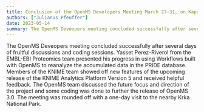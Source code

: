 ```yaml
---
title: Conclusion of the OpenMS Developers Meeting March 27-31, on Kaprije island, Croatia
authors: ["Julianus Pfeuffer"]
date: 2023-05-14
summary: The OpenMS Deveopers meeting concluded successfully after several days of fruitful discussions and coding sessions.
---
```


The OpenMS Deveopers meeting concluded successfully after several days of fruitful discussions and coding sessions. Yasset Perez-Riverol from the EMBL-EBI Proteomics team presented his progress in using Workflows built with OpenMS to reanalyze the accumulated data in the PRIDE database. Members of the KNIME team showed off new features of the upcoming release of the KNIME Analytics Platform Version 5 and received helpful feedback. The OpenMS team discussed the future focus and direction of the project and some coding was done to further the release of OpenMS 3.0. The meeting was rounded off with a one-day visit to the nearby Krka National Park.
